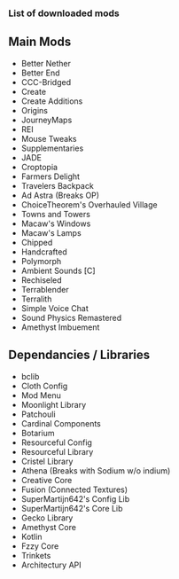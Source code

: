 ### List of downloaded mods

## Main Mods
 * Better Nether
 * Better End
 * CCC-Bridged
 * Create
 * Create Additions
 * Origins
 * JourneyMaps
 * REI
 * Mouse Tweaks
 * Supplementaries
 * JADE
 * Croptopia
 * Farmers Delight
 * Travelers Backpack
 * Ad Astra (Breaks OP)
 * ChoiceTheorem's Overhauled Village
 * Towns and Towers
 * Macaw's Windows
 * Macaw's Lamps
 * Chipped
 * Handcrafted
 * Polymorph
 * Ambient Sounds [C]
 * Rechiseled
 * Terrablender
 * Terralith
 * Simple Voice Chat
 * Sound Physics Remastered
 * Amethyst Imbuement

## Dependancies / Libraries
 * bclib
 * Cloth Config
 * Mod Menu
 * Moonlight Library
 * Patchouli
 * Cardinal Components
 * Botarium
 * Resourceful Config
 * Resourceful Library
 * Cristel Library
 * Athena (Breaks with Sodium w/o indium)
 * Creative Core
 * Fusion (Connected Textures)
 * SuperMartijn642's Config Lib
 * SuperMartijn642's Core Lib
 * Gecko Library
 * Amethyst Core
 * Kotlin
 * Fzzy Core
 * Trinkets
 * Architectury API